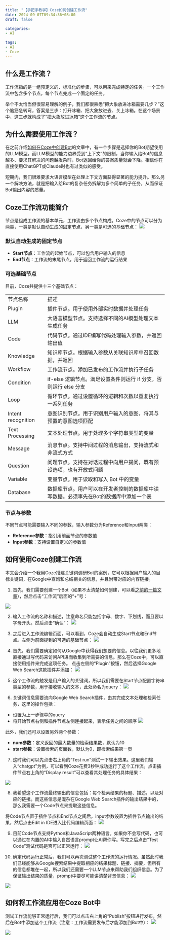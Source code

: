 ```yaml
---
title: "【手把手教学】Coze如何创建工作流"
date: 2024-09-07T09:34:36+08:00
draft: false

categories:
- AI

tags:
- AI
- Coze
---
```


## 什么是工作流？
工作流指的是一组预定义的、标准化的步骤，可以用来完成特定的任务。一个工作流中包含多个节点，每个节点完成一个固定的任务。

举个不太恰当但很容易理解的例子，我们都很熟悉“把大象放进冰箱需要几步？”这个脑筋急转弯，答案是三步：打开冰箱、把大象放进去、关上冰箱。在这个场景中，这三步就构成了“把大象放进冰箱”这个工作流的节点。

## 为什么需要使用工作流？
在之前介绍[如何在Coze中创建Bot](https://chloevolution.com/zh-cn/posts/how-to-create-bot-on-coze/)的文章中，有一个步骤是选择你的Bot期望使用的LLM模型。而LLM模型的能力边界受到“上下文”的限制，当你输入给Bot的信息越多、要求其解决的问题越发杂时，Bot返回给你的答案质量就会下降。相信你在直接使用ChatGPT或Claude时也有过类似的感受。

短期内，我们很难要求大语言模型在处理上下文方面获得显著的能力提升。那么另一个解决方法，就是把输入给Bot的复杂任务拆解为多个简单的子任务，从而保证Bot输出内容的质量。

## Coze工作流功能简介
节点是组成工作流的基本单元，工作流由多个节点构成。Coze中的节点可以分为两类，一类是默认自动生成的固定节点，另一类是可选的基础节点：
![](coze-workflow-node.png)

### 默认自动生成的固定节点
- **Start节点**：工作流的起始节点，可以包含用户输入的信息
- **End节点**：工作流的末尾节点，用于返回工作流的运行结果

### 可选基础节点
目前，Coze共提供十三个基础节点：
<table>
    <tr>
        <td>节点名称</td>
        <td>描述</td>
   </tr>
    <tr>
        <td>Plugin</td>
        <td>插件节点。用于使用外部实时数据并处理任务</td>
   </tr>
    <tr>
        <td>LLM</td>
        <td>大语言模型节点。支持选择不同的AI模型处理文本生成任务</td>
   </tr>
    <tr>
        <td>Code</td>
        <td>代码节点。通过IDE编写代码处理输入参数，并返回输出值</td>
   </tr>
    <tr>
        <td>Knowledge</td>
        <td>知识库节点。根据输入参数从关联知识库中召回数据，并返回</td>
   </tr>
    <tr>
        <td>Workflow</td>
        <td>工作流节点。添加已发布的工作流并执行子任务</td>
   </tr>
    <tr>
        <td>Condition</td>
        <td>if-else 逻辑节点。满足设置条件则运行 if 分支，否则运行 else 分支</td>
   </tr>
    <tr>
        <td>Loop</td>
        <td>循环节点。通过设置循环的逻辑和次数以重复执行一系列任务</td>
   </tr>
    <tr>
        <td>Intent recognition</td>
        <td>意图识别节点。用于识别用户输入的意图，将其与预置的意图选项匹配</td>
   </tr>
    <tr>
        <td>Text Processing</td>
        <td>文本处理节点。用于处理多个字符串类型的变量</td>
   </tr>
    <tr>
        <td>Message</td>
        <td>消息节点。支持中间过程的消息输出，支持流式和非流式方式</td>
   </tr>
    <tr>
        <td>Question</td>
        <td>问题节点。支持在对话过程中向用户提问，既有预设选项，也有开放式问题</td>
   </tr>
    <tr>
        <td>Variable</td>
        <td>变量节点。用于读取和写入 Bot 中的变量</td>
   </tr>
    <tr>
        <td>Database</td>
        <td>数据库节点。用户可以在开发者控制的数据库中读写数据。必须事先在Bot的数据库中添加一个表</td>
   </tr>
</table>

### 节点与参数
不同节点可能需要输入不同的参数，输入参数分为Reference和Input两类：

- **Reference参数**：指引用前面节点的参数值
- **Input参数**：支持设置自定义的参数值

## 如何使用Coze创建工作流
本文会介绍一个我用Coze搭建关键词调研Bot的案例，它可以根据用户输入的目标关键词，在Google中查询和总结相关的信息，并且附带对应的内容链接。

1. 首先，我们需要创建一个Bot（如果不太清楚如何创建，可以看[之前的一篇文章](https://chloevolution.com/zh-cn/posts/how-to-create-bot-on-coze/)），然后点击“工作流”后面的“+”号：

![](add-new-workflow.png)

2. 输入工作流的名称和描述，注意命名只能包括字母、数字、下划线，而且要以字母开头。然后点击“确认”：
![](create-coze-workflow.png)

3. 之后进入工作流编辑页面，可以看到，Coze会自动生成Start节点和End节点。左侧为前面提到的可选的基础节点：
![](coze-workflow-node.png)

4. 首先，我们需要确定如何从Google中获得我们想要的信息。以往我们更多地直接通过写代码来访问API进而收集到所需要的信息。那么在Coze中，可以直接使用插件来完成这项任务。
点击左侧的“Plugin”按钮，然后选择Google Web Search这款插件并添加：
![](google-web-search-plugin.png)

5. 这个工作流的触发是用户输入的关键词，所以我们需要在Start节点配置字符串类型的参数，用于接收输入的文本，此处命名为query：
![](start-node-settings.png)

6. 关键词信息需要流向Google Web Search插件，由其完成文本处理和检索任务，这里的操作包括：
- 设置为上一步骤中的query
- 将开始节点右侧和插件节点左侧连接起来，表示任务之间的顺序
![](google-web-search-plugin-settings.png)

此外，我们还可以设置另外两个参数：
- **num参数**：定义返回的最大数量的检索结果数，默认为10
- **start参数**：设置检索的页面数，默认为0，即检索结果第一页

7. 这时我们可以先点击右上角的“Test run”测试一下输出效果。这里我们输入“chatgpt”为例，可以看到Coze花费3秒钟成功运行了这个工作流。点击插件节点右上角的“Display result”可以查看其处理任务的具体结果：

![](run-test-result-example.png)

8. 我希望这个工作流最终输出的信息包括：每个检索结果的标题、描述，以及对应的链接。而这些信息是混杂在Google Web Search插件的输出结果中的，那么我需要一个Code节点来提取这些信息。

将Code节点置于插件节点和End节点之间后，input参数设置为插件节点输出的结果，然后点击Edit in IDE进入比代码编辑页面：
![](code-node-settings.png)

9. 目前Code节点支持Python和JavaScript两种语言。如果你不会写代码，也可以通过在内置的AI中输入自然语言prompt让AI帮你写。写完之后点击“Test Code”测试代码是否可以正常运行：
![](test-code.png)

10. 确定代码运行正常后，我们可以再次测试整个工作流的运行情况。虽然此时我们已经能够从Google搜索结果中提取相应的结果标题、链接、摘要，但所有的信息都堆在一起，所以我们还需要一个LLM节点来帮助我们组织信息。为了保证输出结果的质量，prompt中要尽可能讲清楚背景信息：
![](code-node-result.png)

![](llm-node-settings.png)


## 如何将工作流应用在Coze Bot中
测试工作流能够正常运行后，我们可以点击右上角的“Publish”按钮进行发布，然后在Bot中添加这个工作流（注意：工作流需要发布后才能添加到Bot中）：
![](add-workflow.png)

![](result-after-adding-workflow.png)